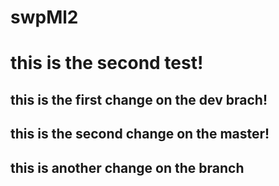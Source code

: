 # swpMl2
# this is the second test!
## this is the first change on the dev brach!
## this is the second change on the master!
## this is another change on the branch 
